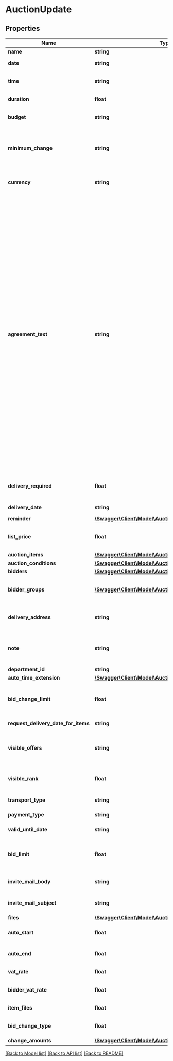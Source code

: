 # AuctionUpdate

## Properties
Name | Type | Description | Notes
------------ | ------------- | ------------- | -------------
**name** | **string** | Name of the auction. | 
**date** | **string** | Date of the auction of YYYY-MM-DD format. | 
**time** | **string** | Time of the day when auction will be ready to start, HH:mm format. | 
**duration** | **float** | Duration of the auction. Max: 7 days. | 
**budget** | **string** | Budget of the auction. Only used for internal reporting tools. | [optional] 
**minimum_change** | **string** | Minimum amount of change for the next bid.&lt;br&gt;Depending on the auction type it can be reverse or forward change. | [optional] 
**currency** | **string** | Currency type of the Auction. Bidders will give their bids on this currency. | 
**agreement_text** | **string** | Agreement Text that bidders have to accept before participating in the auction. | [default to '<p>Katılımcısı olacağımız E-ihaleye ait ihale dosyasında bulunan t&uuml;m &ccedil;izim ve d&ouml;k&uuml;manları eksiksiz olarak temin ettiğimizi, incelediğimizi ve bu ihale şartları ile ihaleye katılım davetinizi kabul ederek teklif vereceğimizi, e-ihaleye teklif verenin şirketimizin imza yetkilisi olduğunu, e-ihalenin tarafımızca kazanılması halinde 7 g&uuml;n i&ccedil;inde s&ouml;zleşmeyi imzalayacağımızı, s&ouml;zleşmenin 7 g&uuml;n i&ccedil;inde imzalanmaması halinde ikinci en iyi teklif verene ihalenin verilebileceğini kabul, beyan ve taahh&uuml;t ederiz. Gerekli durumlarda ihale s&uuml;resi işveren tarafından uzatılabilmektedir.</p>']
**delivery_required** | **float** | Define if delivery is required for the auction.&lt;br&gt;1:Required&lt;br&gt;2:Not Required | 
**delivery_date** | **string** | Delivery date in terms of YYYY-MM-DD format. | [optional] 
**reminder** | [**\Swagger\Client\Model\AuctionNewReminder**](AuctionNewReminder.md) |  | [optional] 
**list_price** | **float** | Indicate if you are attaching list prices to products.&lt;br&gt;1:Not Included&lt;br&gt;2:Included | [optional] 
**auction_items** | [**\Swagger\Client\Model\AuctionUpdateAuctionItems[]**](AuctionUpdateAuctionItems.md) |  | 
**auction_conditions** | [**\Swagger\Client\Model\AuctionNewAuctionConditions[]**](AuctionNewAuctionConditions.md) |  | [optional] 
**bidders** | [**\Swagger\Client\Model\AuctionNewBidders[]**](AuctionNewBidders.md) |  | [optional] 
**bidder_groups** | [**\Swagger\Client\Model\AuctionNewBidderGroups[]**](AuctionNewBidderGroups.md) | If you attach a bidder group to an auction. All members of this group can bid in this auction. | [optional] 
**delivery_address** | **string** | Provide a delivery address to your auction.&lt;br&gt;Required only if deliveryRequired is true! | [optional] 
**note** | **string** | Attach a note for your bidders to see.&lt;br&gt;Example: Please place your bids with VAT included prices. | [optional] 
**department_id** | **string** | Department or Project ID. | 
**auto_time_extension** | [**\Swagger\Client\Model\AuctionNewAutoTimeExtension**](AuctionNewAutoTimeExtension.md) |  | [optional] 
**bid_change_limit** | **float** | Limit bidders to increase to decrease their bids depending on the Auction type.&lt;br&gt;1:No Limit&lt;br&gt;2:Apply Limit | [optional] 
**request_delivery_date_for_items** | **string** |  | [optional] [default to '1']
**visible_offers** | **string** | Number of lowest/highest number of offers to bidders.&lt;br&gt;Only available in Classic Auction types. | [optional] [default to '1']
**visible_rank** | **float** | Allow bidders to see their rank in total amount.&lt;br&gt;Only available in British Auction types. | [optional] 
**transport_type** | **string** | Transport type of the items used in Auction. | [optional] 
**payment_type** | **string** | Payment type of the items used in Auction. | [optional] 
**valid_until_date** | **string** | Valid until date of the items used in Auction. | [optional] 
**bid_limit** | **float** | Maximum/Minimum bid limit. Depending on the auction type it can be reverse or forward change. | [optional] 
**invite_mail_body** | **string** | The content of the outgoing mail when the auction is published. | [optional] 
**invite_mail_subject** | **string** | The subject of the outgoing mail when the auction is published. | 
**files** | [**\Swagger\Client\Model\AuctionNewFiles[]**](AuctionNewFiles.md) | Attach files in the auction. | [optional] 
**auto_start** | **float** | Activate if you want the auction to start automatically. | [optional] 
**auto_end** | **float** | Activate if you want the auction to end automatically. | [optional] 
**vat_rate** | **float** | Activate if you want item-based vat rate. | [optional] 
**bidder_vat_rate** | **float** | Activate if you want bidders to provide item-based vat rates. | [optional] 
**item_files** | **float** | Indicate if you are attaching files to items. | [optional] 
**bid_change_type** | **float** | 1: Write bid amount.&lt;br&gt;2: Change amount button. | 
**change_amounts** | [**\Swagger\Client\Model\AuctionNewChangeAmounts[]**](AuctionNewChangeAmounts.md) |  | [optional] 

[[Back to Model list]](../README.md#documentation-for-models) [[Back to API list]](../README.md#documentation-for-api-endpoints) [[Back to README]](../README.md)


